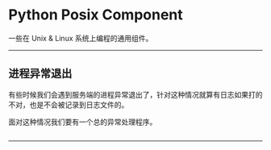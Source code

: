 # Python Posix Component

一些在 Unix & Linux 系统上编程的通用组件。

---

## 进程异常退出
有些时候我们会遇到服务端的进程异常退出了，针对这种情况就算有日志如果打的不对，也是不会被记录到日志文件的。

面对这种情况我们要有一个总的异常处理程序。
```

```

---